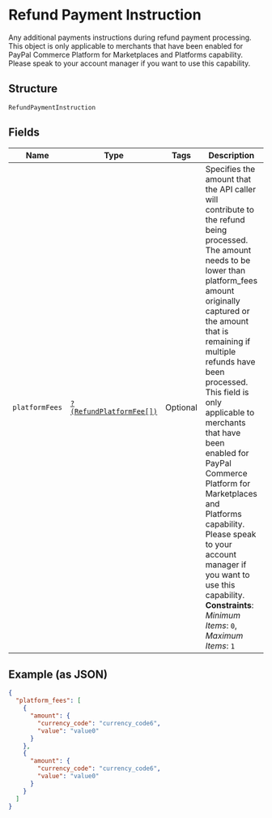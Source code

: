 
# Refund Payment Instruction

Any additional payments instructions during refund payment processing. This object is only applicable to merchants that have been enabled for PayPal Commerce Platform for Marketplaces and Platforms capability. Please speak to your account manager if you want to use this capability.

## Structure

`RefundPaymentInstruction`

## Fields

| Name | Type | Tags | Description | Getter | Setter |
|  --- | --- | --- | --- | --- | --- |
| `platformFees` | [`?(RefundPlatformFee[])`](../../doc/models/refund-platform-fee.md) | Optional | Specifies the amount that the API caller will contribute to the refund being processed. The amount needs to be lower than platform_fees amount originally captured or the amount that is remaining if multiple refunds have been processed. This field is only applicable to merchants that have been enabled for PayPal Commerce Platform for Marketplaces and Platforms capability. Please speak to your account manager if you want to use this capability.<br>**Constraints**: *Minimum Items*: `0`, *Maximum Items*: `1` | getPlatformFees(): ?array | setPlatformFees(?array platformFees): void |

## Example (as JSON)

```json
{
  "platform_fees": [
    {
      "amount": {
        "currency_code": "currency_code6",
        "value": "value0"
      }
    },
    {
      "amount": {
        "currency_code": "currency_code6",
        "value": "value0"
      }
    }
  ]
}
```

